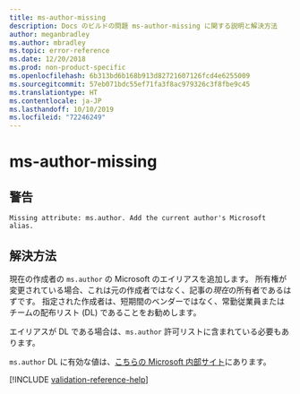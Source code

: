 ```yaml
---
title: ms-author-missing
description: Docs のビルドの問題 ms-author-missing に関する説明と解決方法
author: meganbradley
ms.author: mbradley
ms.topic: error-reference
ms.date: 12/20/2018
ms.prod: non-product-specific
ms.openlocfilehash: 6b313bd6b168b913d82721607126fcd4e6255009
ms.sourcegitcommit: 57eb071bdc55ef71fa3f8ac979326c3f8fbe9c45
ms.translationtype: HT
ms.contentlocale: ja-JP
ms.lasthandoff: 10/10/2019
ms.locfileid: "72246249"
---
```

# <a name="ms-author-missing"></a>ms-author-missing

## <a name="warning"></a>警告

`Missing attribute: ms.author. Add the current author's Microsoft alias.`

## <a name="resolution"></a>解決方法

現在の作成者の `ms.author` の Microsoft のエイリアスを追加します。 所有権が変更されている場合、これは元の作成者ではなく、記事の*現在*の所有者であるはずです。 指定された作成者は、短期間のベンダーではなく、常勤従業員またはチームの配布リスト (DL) であることをお勧めします。 

エイリアスが DL である場合は、`ms.author` 許可リストに含まれている必要もあります。

`ms.author` DL に有効な値は、[こちらの Microsoft 内部サイト](https://docsmetadatatool.azurewebsites.net/allowlists)にあります。

<!--make sure to add this file to your includes folder and verify the path-->
[!INCLUDE [validation-reference-help](includes/validation-reference-help.md)]
